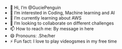 - 👋 Hi, I’m @GuciePenguin
- 👀 I’m interested in Coding, Machine learning and AI
- 🌱 I’m currently learning about AWS
- 💞️ I’m looking to collaborate on different challenges
- 📫 How to reach me: By message in here
- 😄 Pronouns: .She/her
- ⚡ Fun fact: I love to play videogsmes in my free time

<!---
GuciePenguin/GuciePenguin is a ✨ special ✨ repository because its `README.md` (this file) appears on your GitHub profile.
You can click the Preview link to take a look at your changes.
--->
